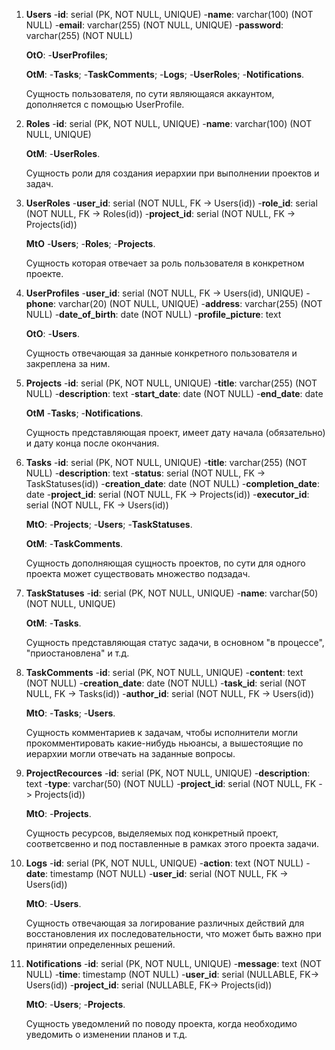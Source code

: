 1. **Users**
	-**id**: serial (PK, NOT NULL, UNIQUE)
	-**name**: varchar(100) (NOT NULL)
	-**email**: varchar(255) (NOT NULL, UNIQUE)
	-**password**: varchar(255) (NOT NULL)

	**OtO**:
		-**UserProfiles**;
		
	**OtM**:
		-**Tasks**;
		-**TaskComments**;
		-**Logs**;
		-**UserRoles**;
		-**Notifications**.

	Сущность пользователя, по сути являющаяся аккаунтом, дополняется с помощью UserProfile.

2. **Roles**
	-**id**: serial (PK, NOT NULL, UNIQUE)
	-**name**: varchar(100) (NOT NULL, UNIQUE)

	**OtM**:
		-**UserRoles**.
		
	Сущность роли для создания иерархии при выполнении проектов и задач.
	
	
3. **UserRoles**
	-**user_id**: serial (NOT NULL, FK -> Users(id))
	-**role_id**: serial (NOT NULL, FK -> Roles(id))
	-**project_id**: serial (NOT NULL, FK -> Projects(id))
	
	**MtO**
		-**Users**;
		-**Roles**;
		-**Projects**.
	
	Сущность которая отвечает за роль пользователя в конкретном проекте.
	

4. **UserProfiles**
	-**user_id**: serial (NOT NULL, FK -> Users(id), UNIQUE)
	-**phone**: varchar(20) (NOT NULL, UNIQUE)
	-**address**: varchar(255) (NOT NULL)
	-**date_of_birth**: date (NOT NULL)
	-**profile_picture**: text

	**OtO**:
		-**Users**.
		
	Сущность отвечающая за данные конкретного пользователя и закреплена за ним.
	

5. **Projects**
	-**id**: serial (PK, NOT NULL, UNIQUE)
	-**title**: varchar(255) (NOT NULL)
	-**description**: text
	-**start_date**: date (NOT NULL)
	-**end_date**: date
	
	**OtM**
		-**Tasks**;
		-**Notifications**.
	
	Сущность представляющая проект, имеет дату начала (обязательно) и дату конца после окончания.
	
	
6. **Tasks**
	-**id**: serial (PK, NOT NULL, UNIQUE)
	-**title**: varchar(255) (NOT NULL)
	-**description**: text
	-**status**: serial (NOT NULL, FK -> TaskStatuses(id))
	-**creation_date**: date (NOT NULL)
	-**completion_date**: date
	-**project_id**: serial (NOT NULL, FK -> Projects(id))
	-**executor_id**: serial (NOT NULL, FK -> Users(id))
	
	**MtO**:
		-**Projects**;
		-**Users**;
		-**TaskStatuses**.
		
	**OtM**:
		-**TaskComments**.
	
	Сущность дополняющая сущность проектов, по сути для одного проекта может существовать множество подзадач.
	
	
7. **TaskStatuses**
	-**id**: serial (PK, NOT NULL, UNIQUE)
	-**name**: varchar(50) (NOT NULL, UNIQUE)
	
	**OtM**:
		-**Tasks**.

	Сущность представляющая статус задачи, в основном "в процессе", "приостановлена" и т.д.


8. **TaskComments**
	-**id**: serial (PK, NOT NULL, UNIQUE)
	-**content**: text (NOT NULL)
	-**creation_date**: date (NOT NULL)
	-**task_id**: serial (NOT NULL, FK -> Tasks(id))
	-**author_id**: serial (NOT NULL, FK -> Users(id))
	
	**MtO**:
		-**Tasks**;
		-**Users**.
		
	Сущность комментариев к задачам, чтобы исполнители могли прокомментировать какие-нибудь ньюансы, а вышестоящие по иерархии могли отвечать на заданные вопросы.
	
	
9. **ProjectRecources**
	-**id**: serial (PK, NOT NULL, UNIQUE)
	-**description**: text
	-**type**: varchar(50) (NOT NULL)
	-**project_id**: serial (NOT NULL, FK -> Projects(id))
	
	**MtO**:
		-**Projects**.
		
	Сущность ресурсов, выделяемых под конкретный проект, соответсвенно и под поставленные в рамках этого проекта задачи.
	
	
10. **Logs**
	-**id**: serial (PK, NOT NULL, UNIQUE)
	-**action**: text (NOT NULL)
	-**date**: timestamp (NOT NULL)
	-**user_id**: serial (NOT NULL, FK -> Users(id))
	
	**MtO**:
		-**Users**.
		
	Сущность отвечающая за логирование различных действий для восстановления их последовательности, что может быть важно при принятии определенных решений.
	
	
11. **Notifications**
	-**id**: serial (PK, NOT NULL, UNIQUE)
	-**message**: text (NOT NULL)
	-**time**: timestamp (NOT NULL)
	-**user_id**: serial (NULLABLE, FK-> Users(id))
	-**project_id**: serial (NULLABLE, FK-> Projects(id))
	
	**MtO**:
		-**Users**;
		-**Projects**.
		
	Сущность уведомлений по поводу проекта, когда необходимо уведомить о изменении планов и т.д.